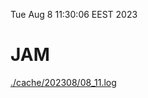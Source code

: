 Tue Aug  8 11:30:06 EEST 2023
# JAM
<a href='./cache/202308/08_11.log'>./cache/202308/08_11.log</a>
